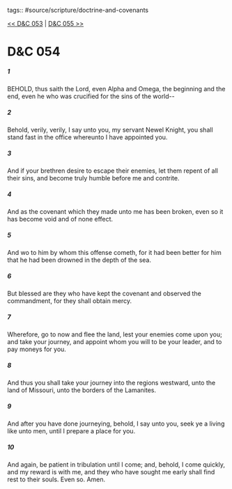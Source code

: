 tags:: #source/scripture/doctrine-and-covenants

[<< D&C 053](/Doctrine_and_Covenants/D&C_053.md) | [D&C 055 >>](/Doctrine_and_Covenants/D&C_055.md)

# D&C 054

##### 1

BEHOLD, thus saith the Lord, even Alpha and Omega, the beginning and the end, even he who was crucified for the sins of the world--

##### 2

Behold, verily, verily, I say unto you, my servant Newel Knight, you shall stand fast in the office whereunto I have appointed you.

##### 3

And if your brethren desire to escape their enemies, let them repent of all their sins, and become truly humble before me and contrite.

##### 4

And as the covenant which they made unto me has been broken, even so it has become void and of none effect.

##### 5

And wo to him by whom this offense cometh, for it had been better for him that he had been drowned in the depth of the sea.

##### 6

But blessed are they who have kept the covenant and observed the commandment, for they shall obtain mercy.

##### 7

Wherefore, go to now and flee the land, lest your enemies come upon you; and take your journey, and appoint whom you will to be your leader, and to pay moneys for you.

##### 8

And thus you shall take your journey into the regions westward, unto the land of Missouri, unto the borders of the Lamanites.

##### 9

And after you have done journeying, behold, I say unto you, seek ye a living like unto men, until I prepare a place for you.

##### 10

And again, be patient in tribulation until I come; and, behold, I come quickly, and my reward is with me, and they who have sought me early shall find rest to their souls. Even so. Amen.
